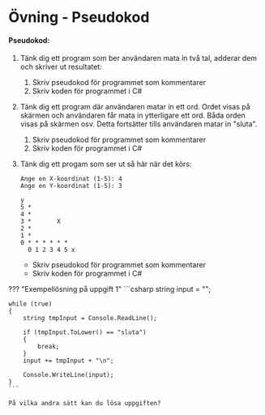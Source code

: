 # Övning - Pseudokod

#### Pseudokod:

1. Tänk dig ett program som ber användaren mata in två tal, adderar dem och skriver ut resultatet:
    1. Skriv pseudokod för programmet som kommentarer
    3. Skriv koden för programmet i C#

2. Tänk dig ett program där användaren matar in ett ord. Ordet visas på skärmen och användaren får mata in ytterligare ett ord. Båda orden visas på skärmen osv. Detta fortsätter tills användaren matar in "sluta".
    1. Skriv pseudokod för programmet som kommentarer
    2. Skriv koden för programmet i C#

3. Tänk dig ett progam som ser ut så här när det körs:
    ```
    Ange en X-koordinat (1-5): 4
    Ange en Y-koordinat (1-5): 3

    y
    5 *
    4 *
    3 *       X
    2 *
    1 *
    0 * * * * * *
      0 1 2 3 4 5 x
    ```
    * Skriv pseudokod för programmet som kommentarer
    * Skriv koden för programmet i C#


??? "Exempellösning på uppgift 1"
    ```csharp
    string input = "";

    while (true)
    {
        string tmpInput = Console.ReadLine();

        if (tmpInput.ToLower() == "sluta")
        {
            break;
        }
        input += tmpInput + "\n";

        Console.WriteLine(input);
    }
    ```

    På vilka andra sätt kan du lösa uppgiften?